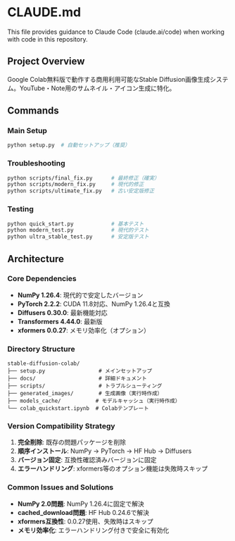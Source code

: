 # CLAUDE.md

This file provides guidance to Claude Code (claude.ai/code) when working with code in this repository.

## Project Overview

Google Colab無料版で動作する商用利用可能なStable Diffusion画像生成システム。YouTube・Note用のサムネイル・アイコン生成に特化。

## Commands

### Main Setup
```bash
python setup.py  # 自動セットアップ（推奨）
```

### Troubleshooting
```bash
python scripts/final_fix.py      # 最終修正（確実）
python scripts/modern_fix.py     # 現代的修正
python scripts/ultimate_fix.py   # 古い安定版修正
```

### Testing
```bash
python quick_start.py            # 基本テスト
python modern_test.py            # 現代的テスト
python ultra_stable_test.py      # 安定版テスト
```

## Architecture

### Core Dependencies
- **NumPy 1.26.4**: 現代的で安定したバージョン
- **PyTorch 2.2.2**: CUDA 11.8対応、NumPy 1.26.4と互換
- **Diffusers 0.30.0**: 最新機能対応
- **Transformers 4.44.0**: 最新版
- **xformers 0.0.27**: メモリ効率化（オプション）

### Directory Structure
```
stable-diffusion-colab/
├── setup.py                 # メインセットアップ
├── docs/                    # 詳細ドキュメント
├── scripts/                 # トラブルシューティング
├── generated_images/        # 生成画像（実行時作成）
├── models_cache/           # モデルキャッシュ（実行時作成）
└── colab_quickstart.ipynb  # Colabテンプレート
```

### Version Compatibility Strategy
1. **完全削除**: 既存の問題パッケージを削除
2. **順序インストール**: NumPy → PyTorch → HF Hub → Diffusers
3. **バージョン固定**: 互換性確認済みバージョンに固定
4. **エラーハンドリング**: xformers等のオプション機能は失敗時スキップ

### Common Issues and Solutions
- **NumPy 2.0問題**: NumPy 1.26.4に固定で解決
- **cached_download問題**: HF Hub 0.24.6で解決
- **xformers互換性**: 0.0.27使用、失敗時はスキップ
- **メモリ効率化**: エラーハンドリング付きで安全に有効化